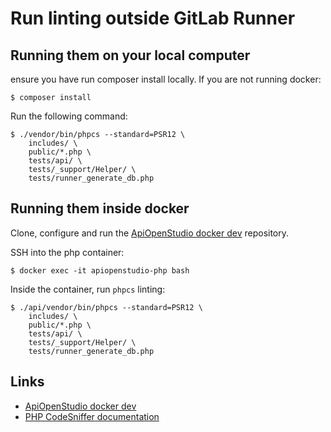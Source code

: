 Run linting outside GitLab Runner
=================================

Running them on your local computer
-----------------------------------

ensure you have run composer install locally. If you are not running docker:

    $ composer install

Run the following command:

    $ ./vendor/bin/phpcs --standard=PSR12 \
        includes/ \
        public/*.php \
        tests/api/ \
        tests/_support/Helper/ \
        tests/runner_generate_db.php

Running them inside docker
--------------------------

Clone, configure and run the
[ApiOpenStudio docker dev][docker_dev] repository.

SSH into the php container:

    $ docker exec -it apiopenstudio-php bash

Inside the container, run `phpcs` linting:

    $ ./api/vendor/bin/phpcs --standard=PSR12 \
        includes/ \
        public/*.php \
        tests/api/ \
        tests/_support/Helper/ \
        tests/runner_generate_db.php

Links
-----

- [ApiOpenStudio docker dev][docker_dev]
- [PHP CodeSniffer documentation][php_codesniffer_docs]

[docker_dev]: https://github.com/naala89/apiopenstudio_docker_dev

[php_codesniffer_docs]: https://github.com/squizlabs/PHP_CodeSniffer/wiki
